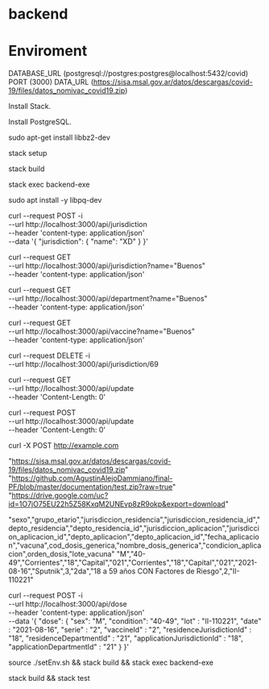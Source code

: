 # backend


# Enviroment

DATABASE_URL (postgresql://postgres:postgres@localhost:5432/covid)
PORT (3000)
DATA_URL (https://sisa.msal.gov.ar/datos/descargas/covid-19/files/datos_nomivac_covid19.zip)

Install Stack.

Install PostgreSQL.

sudo apt-get install libbz2-dev

stack setup

stack build

stack exec backend-exe

sudo apt install -y libpq-dev


curl --request POST -i \
   --url http://localhost:3000/api/jurisdiction \
   --header 'content-type: application/json' \
   --data '{ "jurisdiction": { "name": "XD" } }'

curl --request GET \
   --url http://localhost:3000/api/jurisdiction?name="Buenos" \
   --header 'content-type: application/json'

curl --request GET \
   --url http://localhost:3000/api/department?name="Buenos" \
   --header 'content-type: application/json'

curl --request GET \
   --url http://localhost:3000/api/vaccine?name="Buenos" \
   --header 'content-type: application/json' 

curl --request DELETE -i \
   --url http://localhost:3000/api/jurisdiction/69

curl --request GET \
   --url http://localhost:3000/api/update\
   --header 'Content-Length: 0'

curl --request POST \
   --url http://localhost:3000/api/update\
   --header 'Content-Length: 0'

curl -X POST http://example.com

"https://sisa.msal.gov.ar/datos/descargas/covid-19/files/datos_nomivac_covid19.zip"
"https://github.com/AgustinAlejoDammiano/final-PF/blob/master/documentation/test.zip?raw=true"
"https://drive.google.com/uc?id=1O7jO75EU22h5Z58KxqM2UNEvp8zR9okp&export=download"

"sexo","grupo_etario","jurisdiccion_residencia","jurisdiccion_residencia_id","depto_residencia","depto_residencia_id","jurisdiccion_aplicacion","jurisdiccion_aplicacion_id","depto_aplicacion","depto_aplicacion_id","fecha_aplicacion","vacuna",cod_dosis_generica,"nombre_dosis_generica","condicion_aplicacion",orden_dosis,"lote_vacuna"
"M","40-49","Corrientes","18","Capital","021","Corrientes","18","Capital","021","2021-08-16","Sputnik",3,"2da","18 a 59 años CON Factores de Riesgo",2,"II-110221"

curl --request POST -i \
   --url http://localhost:3000/api/dose \
   --header 'content-type: application/json' \
   --data '{ "dose": { "sex": "M", "condition": "40-49", "lot" : "II-110221", "date" : "2021-08-16", "serie" : "2", "vaccineId" : "2",  "residenceJurisdictionId" : "18", "residenceDepartmentId" : "21", "applicationJurisdictionId" : "18", "applicationDepartmentId" : "21" } }'


source ./setEnv.sh && stack build && stack exec backend-exe

stack build && stack test
